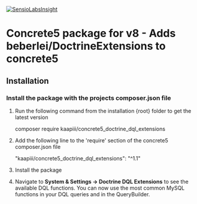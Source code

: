 [![SensioLabsInsight](https://insight.sensiolabs.com/projects/86a71f44-22ed-46e6-9fc7-d7d3ca79815e/mini.png)](https://insight.sensiolabs.com/projects/86a71f44-22ed-46e6-9fc7-d7d3ca79815e)

Concrete5 package for v8 - Adds beberlei/DoctrineExtensions to concrete5
======

Installation
------------------

### Install the package with the projects composer.json file

1. Run the following command from the installation {root} folder to get the latest version


    composer require kaapiii/concrete5_doctrine_dql_extensions


2. Add the following line to the 'require' section of the concrete5 composer.json file


	"kaapiii/concrete5_doctrine_dql_extensions": "^1.1"

		
3. Install the package
4. Navigate to **System & Settings -> Doctrine DQL Extensions** to see the available DQL functions. You can now use the most common MySQL functions in your DQL queries and in the QueryBuilder.